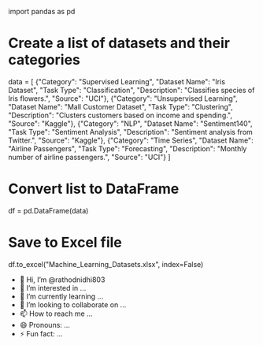 import pandas as pd

# Create a list of datasets and their categories
data = [
    {"Category": "Supervised Learning", "Dataset Name": "Iris Dataset", "Task Type": "Classification", "Description": "Classifies species of Iris flowers.", "Source": "UCI"},
    {"Category": "Unsupervised Learning", "Dataset Name": "Mall Customer Dataset", "Task Type": "Clustering", "Description": "Clusters customers based on income and spending.", "Source": "Kaggle"},
    {"Category": "NLP", "Dataset Name": "Sentiment140", "Task Type": "Sentiment Analysis", "Description": "Sentiment analysis from Twitter.", "Source": "Kaggle"},
    {"Category": "Time Series", "Dataset Name": "Airline Passengers", "Task Type": "Forecasting", "Description": "Monthly number of airline passengers.", "Source": "UCI"}
]

# Convert list to DataFrame
df = pd.DataFrame(data)

# Save to Excel file
df.to_excel("Machine_Learning_Datasets.xlsx", index=False)
- 👋 Hi, I’m @rathodnidhi803
- 👀 I’m interested in ...
- 🌱 I’m currently learning ...
- 💞️ I’m looking to collaborate on ...
- 📫 How to reach me ...
- 😄 Pronouns: ...
- ⚡ Fun fact: ...

<!---
rathodnidhi803/rathodnidhi803 is a ✨ special ✨ repository because its `README.md` (this file) appears on your GitHub profile.
You can click the Preview link to take a look at your changes.
--->
